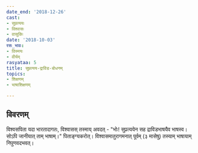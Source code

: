 ```yaml
---
date_end: '2018-12-26'
cast:
- सुप्रत्ययः
- विश्वासः
- वासुकिः
date: '2018-10-03'
रसः_भावः:
- विस्मयः
- वीर्यम्
rasyataa: 5
title: सुप्रत्यय-द्राविड-बोधनम्
topics:
- शिक्षणम्
- भाषाशिक्षणम्

---
```


## विवरणम्
विश्वसपिता यदा भारतादागतः, विश्वासस् तस्माय् अवदत् - "भोः! सुप्रत्ययेन सह द्राविडभाषयैव भाषस्व। सोऽपि जानीयात् ताम् भाषाम्।" पिताङ्ग्यकरोत्। विश्वासमातुरागमनात् पूर्वम् (३ मासेषु) तस्याम् भाषायाम् निपुणवदभवत्। 